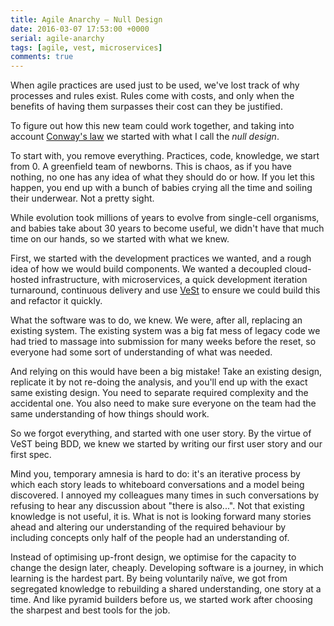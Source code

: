 ```yaml
---
title: Agile Anarchy – Null Design
date: 2016-03-07 17:53:00 +0000
serial: agile-anarchy
tags: [agile, vest, microservices]
comments: true
---
```


When agile practices are used just to be used, we've lost track of why processes and rules exist. Rules come with costs, and only when the benefits of having them surpasses their cost can they be justified.

To figure out how this new team could work together, and taking into account [Conway's law][conway-law] we started with what I call the _null design_.

To start with, you remove everything. Practices, code, knowledge, we start from 0. A greenfield team of newborns. This is chaos, as if you have nothing, no one has any idea of what they should do or how. If you let this happen, you end up with a bunch of babies crying all the time and soiling their underwear. Not a pretty sight.

While evolution took millions of years to evolve from single-cell organisms, and babies take about 30 years to become useful, we didn't have that much time on our hands, so we started with what we knew.

First, we started with the development practices we wanted, and a rough idea of how we would build components. We wanted a decoupled cloud-hosted infrastructure, with microservices, a quick development iteration turnaround, continuous delivery and use [VeSt][vest] to ensure we could build this and refactor it quickly.

What the software was to do, we knew. We were, after all, replacing an existing system. The existing system was a big fat mess of legacy code we had tried to massage into submission for many weeks before the reset, so everyone had some sort of understanding of what was needed.

And relying on this would have been a big mistake! Take an existing design, replicate it by not re-doing the analysis, and you'll end up with the exact same existing design. You need to separate required complexity and the accidental one. You also need to make sure everyone on the team had the same understanding of how things should work.

So we forgot everything, and started with one user story. By the virtue of VeST being BDD, we knew we started by writing our first user story and our first spec.

Mind you, temporary amnesia is hard to do: it's an iterative process by which each story leads to whiteboard conversations and a model being discovered. I annoyed my colleagues many times in such conversations by refusing to hear any discussion about "there is also...". Not that existing knowledge is not useful, it is. What is not is looking forward many stories ahead and altering our understanding of the required behaviour by including concepts only half of the people had an understanding of.

Instead of optimising up-front design, we optimise for the capacity to change the design later, cheaply. Developing software is a journey, in which learning is the hardest part. By being voluntarily naïve, we got from segregated knowledge to rebuilding a shared understanding, one story at a time. And like pyramid builders before us, we started work after choosing the sharpest and best tools for the job.

[conway-law]: <https://en.wikipedia.org/wiki/Conway%27s_law>
[vest]: <https://serialseb.com/serials/vest-redux/>
